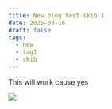 ```yaml
---
title: New blog test skib 1
date: 2025-03-16
draft: false
tags:
  - new
  - tag1
  - skib
---
```

This will work cause yes

![](xiangling.jpg)